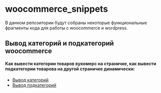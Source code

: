 # woocommerce_snippets
В данном репозитории будут собраны некоторые функциональные фрагменты кода для работы с woocommerce и wordpress.
## Вывод категорий и подкатегорий woocommerce
#### Как вывести категории товаров вукомерс на страничке, как вывести подкатегории товарова на другой страничке динамически:
* [Вывод категорий](https://github.com/dllpl/woocommerce_snippets/blob/main/%D1%81ategory_output.php "Вывод категорий")
* [Вывод подкатегорий](https://github.com/dllpl/woocommerce_snippets/blob/main/subcategories_output.php "Вывод подкатегорий")
